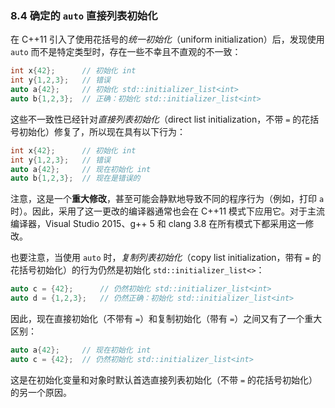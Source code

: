 ### 8.4    确定的 `auto` 直接列表初始化

在 C++11 引入了使用花括号的*统一初始化*（uniform initialization）后，发现使用 `auto` 而不是特定类型时，存在一些不幸且不直观的不一致：

```c++
int x{42};      // 初始化 int
int y{1,2,3};   // 错误
auto a{42};     // 初始化 std::initializer_list<int>
auto b{1,2,3};  // 正确：初始化 std::initializer_list<int>
```

这些不一致性已经针对*直接列表初始化*（direct list initialization，不带 `=` 的花括号初始化）修复了，所以现在具有以下行为：

```c++
int x{42};      // 初始化 int
int y{1,2,3};   // 错误
auto a{42};     // 现在初始化 int
auto b{1,2,3};  // 现在是错误的
```

注意，这是一个**重大修改**，甚至可能会静默地导致不同的程序行为（例如，打印 `a` 时）。因此，采用了这一更改的编译器通常也会在 C++11 模式下应用它。对于主流编译器，Visual Studio 2015、g++ 5 和 clang 3.8 在所有模式下都采用这一修改。

也要注意，当使用 `auto` 时，*复制列表初始化*（copy list initialization，带有 `=` 的花括号初始化）的行为仍然是初始化 `std::initializer_list<>`：

```c++
auto c = {42};      // 仍然初始化 std::initializer_list<int>
auto d = {1,2,3};   // 仍然正确：初始化 std::initializer_list<int>
```

因此，现在直接初始化（不带有 `=`）和复制初始化（带有 `=`）之间又有了一个重大区别：

```c++
auto a{42};     // 现在初始化 int
auto c = {42};  // 仍然初始化 std::initializer_list<int>
```

这是在初始化变量和对象时默认首选直接列表初始化（不带 `=` 的花括号初始化）的另一个原因。
